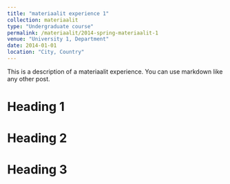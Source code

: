 ```yaml
---
title: "materiaalit experience 1"
collection: materiaalit
type: "Undergraduate course"
permalink: /materiaalit/2014-spring-materiaalit-1
venue: "University 1, Department"
date: 2014-01-01
location: "City, Country"
---
```


This is a description of a materiaalit experience. You can use markdown like any other post.

Heading 1
======

Heading 2
======

Heading 3
======
